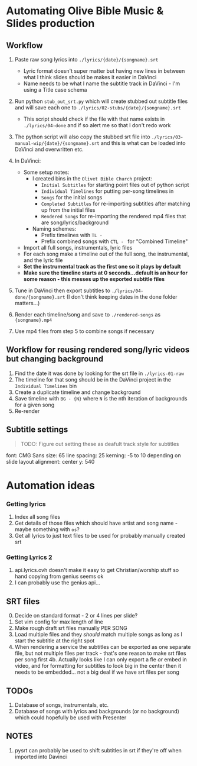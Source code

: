 # Automating Olive Bible Music & Slides production

## Workflow

1. Paste raw song lyrics into `./lyrics/{date}/{songname}.srt`
    * Lyric format doesn't super matter but having new lines in between what I think slides should be makes it easier in DaVinci
    * Name needs to be what I name the subtitle track in DaVinci - I'm using a Title case schema
2. Run python `stub_out_srt.py` which will create stubbed out subtitle files and will save each one to `./lyrics/02-stubs/{date}/{songname}.srt`
    * This script should check if the file with that name exists in `./lyrics/04-done` and if so alert me so that I don't redo work
3. The python script will also copy the stubbed srt file into `./lyrics/03-manual-wip/{date}/{songname}.srt` and this is what can be loaded into DaVinci and overwritten etc.
3. In DaVinci:
    * Some setup notes:
        * I created bins in the `Olivet Bible Church` project: 
            * `Initial Subtitles` for starting point files out of python script
            * `Individual Timelines` for putting per-song timelines in
            * `Songs` for the initial songs
            * `Completed Subtitles` for re-importing subtitles after matching up from the initial files
            * `Rendered Songs` for re-importing the rendered mp4 files that are song/lyrics/background
        * Naming schemes:
            * Prefix timelines with `TL - `
            * Prefix combined songs with `CTL - ` for "Combined Timeline"
    * Import all full songs, instrumentals, lyric files
    * For each song make a timeline out of the full song, the instrumental, and the lyric file
    * **Set the instrumental track as the first one so it plays by default**
    * **Make sure the timeline starts at 0 seconds...default is an hour for some reason - this messes up the exported subtitle files**
4. Tune in DaVinci then export subtitles to `./lyrics/04-done/{songname}.srt` (I don't think keeping dates in the done folder matters...)
5. Render each timeline/song and save to `./rendered-songs` as `{songname}.mp4`

6. Use mp4 files from step 5 to combine songs if necessary

## Workflow for reusing rendered song/lyric videos but changing background

1. Find the date it was done by looking for the srt file in `./lyrics-01-raw`
2. The timeline for that song should be in the DaVinci project in the `Individual Timelines` bin 
3. Create a duplicate timeline and change background
4. Save timeline with `BG - {N}` where `N` is the nth iteration of backgrounds for a given song
4. Re-render

## Subtitle settings

> TODO: Figure out setting these as deafult track style for subtitles

font: CMG Sans
size: 65
line spacing: 25
kerning: -5 to 10 depending on slide layout
alignment: center
y: 540



# Automation ideas

### Getting lyrics
1. Index all song files
2. Get details of those files which should have artist and song name - maybe something with `os`?
3. Get all lyrics to just text files to be used for probably manually created srt

### Getting Lyrics 2
1. api.lyrics.ovh doesn't make it easy to get Christian/worship stuff so hand copying from genius seems ok
2. I can probably use the genius api...

## SRT files
0. Decide on standard format - 2 or 4 lines per slide?
1. Set vim config for max length of line
2. Make rough draft srt files manually PER SONG
3. Load multiple files and they _should_ match multiple songs as long as I start the subtitle at the right spot
4. When rendering a service the subtitles can be exported as one separate file, but not multiple files per track - that's one reason to make srt files per song first
4b. Actually looks like I can only export a fle _or_ embed in video, and for formatting for subtitles to look big in the center then it needs to be embedded... not a big deal if we have srt files per song

## TODOs

1. Database of songs, instrumentals, etc.
2. Database of songs with lyrics and backgrounds (or no background) which could hopefully be used with Presenter

## NOTES

1. pysrt can probably be used to shift subtitles in srt if they're off when imported into Davinci